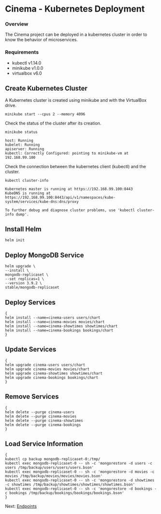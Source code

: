 # Cinema - Kubernetes Deployment

### Overview

The Cinema project can be deployed in a kubernetes cluster in order to know the behavior of microservices.

### Requirements

* kubectl v1.14.0
* minikube v1.0.0
* virtualbox v6.0

## Create Kubernetes Cluster

A Kubernetes cluster is created using minikube and with the VirtualBox drive.

```
minikube start --cpus 2 --memory 4096
```

Check the status of the cluster after its creation.

```
minikube status
```

```
host: Running
kubelet: Running
apiserver: Running
kubectl: Correctly Configured: pointing to minikube-vm at 192.168.99.100
```

Check the connection between the kubernetes client (kubectl) and the cluster.

```
kubectl cluster-info
```

```
Kubernetes master is running at https://192.168.99.100:8443
KubeDNS is running at https://192.168.99.100:8443/api/v1/namespaces/kube-system/services/kube-dns:dns/proxy

To further debug and diagnose cluster problems, use 'kubectl cluster-info dump'.
```

## Install Helm

```
helm init
```

## Deploy MongoDB Service

```
helm upgrade \
--install \
mongodb-replicaset \
--set replicas=1 \
--version 3.9.2 \
stable/mongodb-replicaset
```

## Deploy Services

```
{
helm install --name=cinema-users users/chart
helm install --name=cinema-movies movies/chart
helm install --name=cinema-showtimes showtimes/chart
helm install --name=cinema-bookings bookings/chart
}
```

## Update Services

```
{
helm upgrade cinema-users users/chart
helm upgrade cinema-movies movies/chart
helm upgrade cinema-showtimes showtimes/chart
helm upgrade cinema-bookings bookings/chart
}

```

## Remove Services

```
{
helm delete --purge cinema-users
helm delete --purge cinema-movies
helm delete --purge cinema-showtimes
helm delete --purge cinema-bookings
}
```

## Load Service Information

```
{
kubectl cp backup mongodb-replicaset-0:/tmp/
kubectl exec mongodb-replicaset-0 -- sh -c 'mongorestore -d users -c users /tmp/backup/users/users/users.bson'
kubectl exec mongodb-replicaset-0 -- sh -c 'mongorestore -d movies -c movies /tmp/backup/movies/movies/movies.bson'
kubectl exec mongodb-replicaset-0 -- sh -c 'mongorestore -d showtimes -c showtimes /tmp/backup/showtimes/showtimes/showtimes.bson'
kubectl exec mongodb-replicaset-0 -- sh -c 'mongorestore -d bookings -c bookings /tmp/backup/bookings/bookings/bookings.bson'
}
```

Next: [Endpoints](endpoints.md)